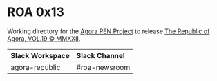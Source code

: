 # ROA 0x13
Working directory for the [Agora PEN Project](https://github.com/agorahub/AIPs/projects/1) to release [The Republic of Agora, VOL.19 © MMXXII](https://github.com/agorahub/pen0/releases/tag/v19).

| Slack Workspace | Slack Channel |
| :-------------- | :------------ |
| agora-republic  | #roa-newsroom |
